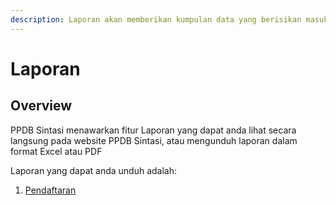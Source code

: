 ```yaml
---
description: Laporan akan memberikan kumpulan data yang berisikan masukan yang diinginkan.
---
```


# Laporan



## Overview

PPDB Sintasi menawarkan fitur Laporan yang dapat anda lihat secara langsung pada website PPDB Sintasi, atau mengunduh laporan dalam format Excel atau PDF

Laporan yang dapat anda unduh adalah:

1. [Pendaftaran](./)
